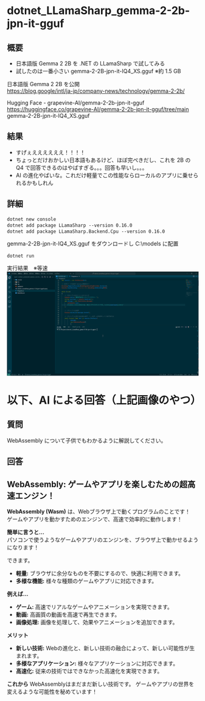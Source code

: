 # dotnet_LLamaSharp_gemma-2-2b-jpn-it-gguf

## 概要
* 日本語版 Gemma 2 2B を .NET の LLamaSharp で試してみる
* 試したのは一番小さい gemma-2-2B-jpn-it-IQ4_XS.gguf ※約 1.5 GB

日本語版 Gemma 2 2B を公開  
https://blog.google/intl/ja-jp/company-news/technology/gemma-2-2b/  

Hugging Face - grapevine-AI/gemma-2-2b-jpn-it-gguf  
https://huggingface.co/grapevine-AI/gemma-2-2b-jpn-it-gguf/tree/main  
gemma-2-2B-jpn-it-IQ4_XS.gguf  

## 結果
* すげぇええええええ！！！！
* ちょっとだけおかしい日本語もあるけど、ほぼ完ぺきだし、これを 2B の Q4 で回答できるのはやばすぎる。。。回答も早いし。。。
* AI の進化やばいな。これだけ軽量でこの性能ならローカルのアプリに乗せられるかもしれん

## 詳細

```
dotnet new console
dotnet add package LLamaSharp --version 0.16.0
dotnet add package LLamaSharp.Backend.Cpu --version 0.16.0
```

gemma-2-2B-jpn-it-IQ4_XS.gguf をダウンロードし C:\models に配置

```
dotnet run
```

実行結果　※等速  
![alt text](images/README/image.png)

# 以下、AI による回答（上記画像のやつ）

## 質問
WebAssembly について子供でもわかるように解説してください。

## 回答

## WebAssembly: ゲームやアプリを楽しむための超高速エンジン！

**WebAssembly (Wasm)** は、Webブラウザ上で動くプログラムのことです！  
ゲームやアプリを動かすためのエンジンで、高速で効率的に動作します！ 

**簡単に言うと…**  
パソコンで使うようなゲームやアプリのエンジンを、ブラウザ上で動かせるようになります！ 

できます。
* **軽量:**  ブラウザに余分なものを不要にするので、快適に利用できます。
* **多様な機能:**  様々な種類のゲームやアプリに対応できます。

**例えば…**
* **ゲーム:**  高速でリアルなゲームやアニメーションを実現できます。
* **動画:**  高画質の動画を高速で再生できます。
* **画像処理:**  画像を処理して、効果やアニメーションを追加できます。


**メリット**

* **新しい技術:**  Webの進化と、新しい技術の融合によって、新しい可能性が生まれます。
* **多様なアプリケーション:**  様々なアプリケーションに対応できます。
* **高速化:**  従来の技術ではできなかった高速化を実現できます。


**これから**
WebAssemblyはまだまだ新しい技術です。
ゲームやアプリの世界を変えるような可能性を秘めています！
